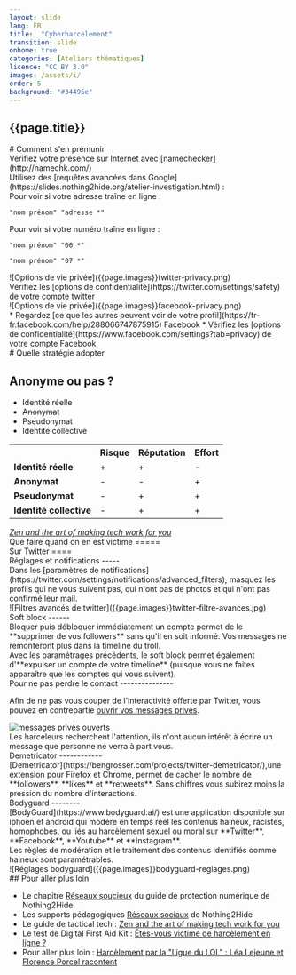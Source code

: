 ```yaml
---
layout: slide
lang: FR
title:  "Cyberharcèlement"
transition: slide
onhome: true
categories: [Ateliers thématiques]
licence: "CC BY 3.0"
images: /assets/i/
order: 5
background: "#34495e"
---
```


<section data-background="{{page.images}}harcelement.jpg">
    <h1>{{page.title}}</h1>    
</section>

<section data-background="{{page.background}}">

<section data-markdown>
# Comment s'en prémunir
</section>

<section data-markdown data-background="{{page.background}}">
Vérifiez votre présence sur Internet avec [namechecker](http://namechk.com/)
</section>

<section data-markdown data-background="{{page.background}}">
Utilisez des [requêtes avancées dans Google](https://slides.nothing2hide.org/atelier-investigation.html) : 
</section>

<section data-markdown data-background="{{page.background}}">
Pour voir si votre adresse traîne en ligne :

    "nom prénom" "adresse *"
</section>
<section data-markdown data-background="{{page.background}}">
Pour voir si votre numéro traîne en ligne :

    "nom prénom" "06 *"

    "nom prénom" "07 *"
</section>

<section data-markdown data-background="{{page.background}}">
![Options de vie privée]({{page.images}}twitter-privacy.png)
</section>

<section data-markdown data-background="{{page.background}}">
Vérifiez les [options de confidentialité](https://twitter.com/settings/safety) de votre compte twitter
</section>

<section data-markdown data-background="{{page.background}}">
![Options de vie privée]({{page.images}}facebook-privacy.png)
</section>

<section data-markdown data-background="{{page.background}}">
* Regardez [ce que les autres peuvent voir de votre profil](https://fr-fr.facebook.com/help/288066747875915) Facebook
* Vérifiez les [options de confidentialité](https://www.facebook.com/settings?tab=privacy) de votre compte Facebook
</section>


</section>





<section data-background="# {{page.background}}">
<section data-markdown data-background="{{page.background}}">
    # Quelle stratégie adopter
</section>
<section data-background="{{page.background}}">
    <h2>Anonyme ou pas ?</h2>
    <ul>
        <li>Identité réelle</li>
        <li><del>Anonymat</del></li>
        <li>Pseudonymat</li>
        <li>Identité collective</li>
    </ul>
</section>
<section data-background="{{page.background}}">
    <table>
        <tbody><tr>
            <th>
            </th>
            <th><b>Risque</b>
            </th>
            <th><b>Réputation</b>
            </th>
            <th><b>Effort</b>
            </th></tr>
            <tr>
            <td><b>Identité réelle</b>
            </td>
            <td>+
            </td>
            <td>+
            </td>
            <td>-
            </td></tr>
            <tr>
            <td><b>Anonymat</b>
            </td>
            <td>-
            </td>
            <td>-
            </td>
            <td>+
            </td></tr>
            <tr>
            <td><b>Pseudonymat</b>
            </td>
            <td>-
            </td>
            <td>+
            </td>
            <td>+
            </td></tr>
            <tr>
            <td><b>Identité collective</b>
            </td>
            <td>-
            </td>
            <td>+
            </td>
            <td>+
            </td></tr>
        </tbody>
    </table>
    <cite title="source"><a href="https://gendersec.tacticaltech.org/wiki/index.php/Complete_manual#Comparing_strategies">Zen and the art of making tech work for you</a></cite>
</section>
</section>





<section data-background="{{page.background}}">

<section data-background="{{page.background}}" data-markdown>
Que faire quand on en est victime
=====
</section>

<section data-markdown data-background="{{page.images}}twitter-harassment.jpg">
Sur Twitter
====
</section>

<section data-markdown data-background="{{page.background}}">
Réglages et notifications
-----
</section>

<section data-markdown data-background="{{page.background}}">
Dans les [paramètres de notifications](https://twitter.com/settings/notifications/advanced_filters), masquez les profils qui ne vous suivent pas, qui n'ont pas de photos et qui n'ont pas confirmé leur mail.
</section>

<section data-markdown data-background="{{page.background}}">
![Filtres avancés de twitter]({{page.images}}twitter-filtre-avances.jpg)
</section>

<section data-markdown data-background="{{page.background}}">
Soft block
------
</section>

<section data-markdown data-background="{{page.background}}">
Bloquer puis débloquer immédiatement un compte permet de le **supprimer de vos followers** sans qu'il en soit informé. Vos messages ne remonteront plus dans la timeline du troll. 
</section>

<section data-markdown data-background="{{page.background}}">
Avec les paramétrages précédents, le soft block permet également d'**expulser un compte de votre timeline** (puisque vous ne faites apparaître que les comptes qui vous suivent).
</section>

<section data-markdown data-background="{{page.background}}">
Pour ne pas perdre le contact
---------------
</section>

<section data-background="{{page.background}}">
<p>Afin de ne pas vous couper de l'interactivité offerte par Twitter, vous pouvez en contrepartie <a href="https://twitter.com/settings/safety">ouvrir vos messages privés</a>.</p>
</section>

<section data-background="{{page.background}}">
<img src="{{page.images}}twitter-mp.png" alt="messages privés ouverts">
<aside class="notes">Les harceleurs recherchent l'attention, ils n'ont aucun intérêt à  écrire un message que personne ne verra à part vous.</aside>
</section>

<section data-markdown >
Demetricator
------------
</section>

<section data-markdown data-background="{{page.background}}">
[Demetricator](https://bengrosser.com/projects/twitter-demetricator/),une extension pour Firefox et Chrome, permet de cacher le nombre de **followers**, **likes** et **retweets**. Sans chiffres vous subirez moins la pression du nombre d'interactions.
</section>

<section data-markdown data-background="{{page.background}}">
Bodyguard
--------
</section>

<section data-markdown data-background="{{page.background}}">
[BodyGuard](https://www.bodyguard.ai/) est une application disponible sur iphoen et android qui modère en temps réel les contenus haineux, racistes, homophobes, ou liés au harcèlement sexuel ou moral sur **Twitter**, **Facebook**, **Youtube** et **Instagram**.
</section>

<section data-markdown data-background="{{page.background}}">
Les règles de modération et le traitement des contenus identifiés comme haineux sont paramétrables.
</section>

<section data-markdown data-background="{{page.background}}">
![Réglages bodyguard]({{page.images}}bodyguard-reglages.png)
</section>


</section>




<section data-markdown data-background="{{page.background}}">
## Pour aller plus loin

* Le chapitre [Réseaux soucieux](https://wiki.nothing2hide.org/doku.php?id=protectionnumerique:reseauxsociaux#les_reseaux_sociaux) du guide de protection numérique de Nothing2Hide
* Les supports pédagogiques [Réseaux sociaux](https://slides.nothing2hide.org/atelier-reseauxsociaux.html#/) de Nothing2Hide
* Le guide de tactical tech : [Zen and the art of making tech work for you](https://gendersec.tacticaltech.org/wiki/index.php/Complete_manual)
* Le test de Digital First Aid Kit : [Êtes-vous victime de harcèlement en ligne ?](https://www.digitalfirstaid.org/fr/topics/harassed-online/)
* Pour aller plus loin : [Harcèlement par la "Ligue du LOL" : Léa Lejeune et Florence Porcel racontent](https://www.youtube.com/watch?v=hxgJVccvHZQ)
</section>
